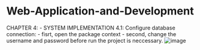 # Web-Application-and-Development

CHAPTER 4: - SYSTEM IMPLEMENTATION
    4.1: Configure database connection: 
        - fisrt, open the package context
        - second, change the username and password before run the project is neccessary.
        ![image](https://user-images.githubusercontent.com/94380995/172983335-53be9511-9ad7-4e92-8eb1-0093f830b261.png)
       